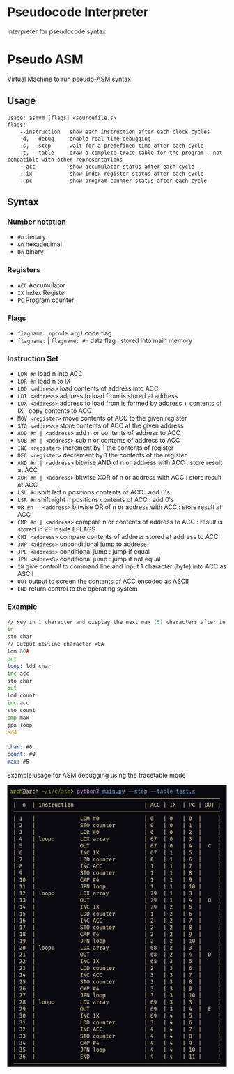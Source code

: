 # Pseudocode Interpreter

Interpreter for pseudocode syntax

# Pseudo ASM

Virtual Machine to run pseudo-ASM syntax

## Usage

```
usage: asmvm [flags] <sourcefile.s>
flags:
	--instruction	show each instruction after each clock_cycles
	-d, --debug  	enable real time debugging
	-s, --step   	wait for a predefined time after each cycle
	-t, --table  	draw a complete trace table for the program - not compatible with other representations
	--acc        	show accumulator status after each cycle
	--ix         	show index register status after each cycle
	--pc         	show program counter status after each cycle
 ```

## Syntax

### Number notation
 - `#n` denary
 - `&n` hexadecimal
 - `Bn` binary
 
### Registers

 - `ACC` Accumulator
 - `IX` Index Register
 - `PC` Program counter

### Flags
 - `flagname: opcode arg1` code flag
 - `flagname:` | `flagname: #n` data flag : stored into main memory

### Instruction Set
 - `LDM #n` load n into ACC
 - `LDR #n` load n to IX
 - `LDD <address>` load contents of address into ACC
 - `LDI <address>` address to load from is stored at address
 - `LDX <address>` address to load from is formed by address + contents of IX : copy contents to ACC
 - `MOV <register>` move contents of ACC to the given register
 - `STO <address>` store contents of ACC at the given address
 - `ADD #n | <address>` add n or contents of address to ACC
 - `SUB #n | <address>` sub n or contents of address to ACC
 - `INC <register>` increment by 1 the contents of register
 - `DEC <register>` decrement by 1 the contents of the register
 - `AND #n | <address>` bitwise AND of n or address with ACC : store result at ACC
 - `XOR #n | <address>` bitwise XOR of n or address with ACC : store result at ACC
 - `LSL #n` shift left n positions contents of ACC : add 0's
 - `LSR #n` shift right n positions contents of ACC : add 0's
 - `OR #n | <address>` bitwise OR of n or address with ACC : store result at ACC
 - `CMP #n | <address>` compare n or contents of address to ACC : result is stored in ZF inside EFLAGS
 - `CMI <address>` compare contents of address stored at address to ACC
 - `JMP <address>` unconditional jump to address
 - `JPE <address>` conditional jump : jump if equal
 - `JPN <addresS>` conditional jump : jump if not equal
 - `IN` give controll to command line and input 1 character (byte) into ACC as ASCII
 - `OUT` output to screen the contents of ACC encoded as ASCII
 - `END` return control to the operating system
 
### Example

```asm
// Key in 1 character and display the next max (5) characters after in ASCII order
in
sto char
// Output newline character x0A
ldm &0A
out
loop: ldd char
inc acc
sto char
out
ldd count
inc acc
sto count
cmp max
jpn loop
end

char: #0
count: #0
max: #5
```

Example usage for ASM debugging using the tracetable mode

![error displaying image -> image.png](img/image.png?raw=true "Title")
